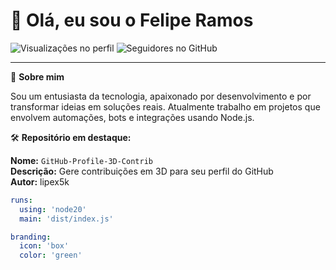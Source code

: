 <h1 align="left">👋 Olá, eu sou o Felipe Ramos</h1>

<p align="left">
  <img src="https://komarev.com/ghpvc/?username=lipex5k&color=green" alt="Visualizações no perfil" />
  <img src="https://img.shields.io/github/followers/lipex5k.svg?style=social&label=Follow&maxAge=2592000" alt="Seguidores no GitHub" />
</p>

---

🧠 **Sobre mim**

Sou um entusiasta da tecnologia, apaixonado por desenvolvimento e por transformar ideias em soluções reais. Atualmente trabalho em projetos que envolvem automações, bots e integrações usando Node.js.

🛠️ **Repositório em destaque:**
  
**Nome:** `GitHub-Profile-3D-Contrib`  
**Descrição:** Gere contribuições em 3D para seu perfil do GitHub  
**Autor:** lipex5k  

```yaml
runs:
  using: 'node20'
  main: 'dist/index.js'

branding:
  icon: 'box'
  color: 'green'
